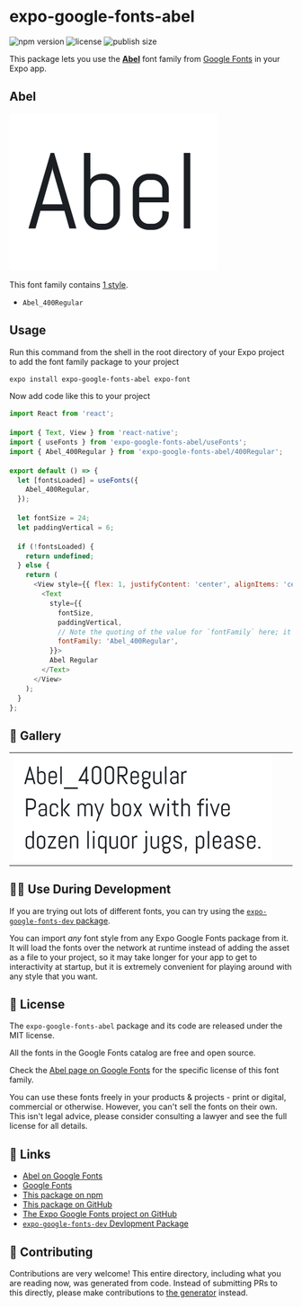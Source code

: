 # expo-google-fonts-abel

![npm version](https://flat.badgen.net/npm/v/expo-google-fonts-abel)
![license](https://flat.badgen.net/github/license/expo/google-fonts)
![publish size](https://flat.badgen.net/packagephobia/install/expo-google-fonts-abel)

This package lets you use the [**Abel**](https://fonts.google.com/specimen/Abel) font family from [Google Fonts](https://fonts.google.com/) in your Expo app.

## Abel

![Abel](./font-family.png)

This font family contains [1 style](#-gallery).

- `Abel_400Regular`

## Usage

Run this command from the shell in the root directory of your Expo project to add the font family package to your project
```sh
expo install expo-google-fonts-abel expo-font
```

Now add code like this to your project
```js
import React from 'react';

import { Text, View } from 'react-native';
import { useFonts } from 'expo-google-fonts-abel/useFonts';
import { Abel_400Regular } from 'expo-google-fonts-abel/400Regular';

export default () => {
  let [fontsLoaded] = useFonts({
    Abel_400Regular,
  });

  let fontSize = 24;
  let paddingVertical = 6;

  if (!fontsLoaded) {
    return undefined;
  } else {
    return (
      <View style={{ flex: 1, justifyContent: 'center', alignItems: 'center' }}>
        <Text
          style={{
            fontSize,
            paddingVertical,
            // Note the quoting of the value for `fontFamily` here; it expects a string!
            fontFamily: 'Abel_400Regular',
          }}>
          Abel Regular
        </Text>
      </View>
    );
  }
};

```

## 🔡 Gallery


||||
|-|-|-|
|![Abel_400Regular](.//400Regular/Abel_400Regular.ttf.png)||||


## 👩‍💻 Use During Development

If you are trying out lots of different fonts, you can try using the [`expo-google-fonts-dev` package](https://github.com/freeboub/google-fonts/tree/master/font-packages/dev#readme).

You can import *any* font style from any Expo Google Fonts package from it. It will load the fonts
over the network at runtime instead of adding the asset as a file to your project, so it may take longer
for your app to get to interactivity at startup, but it is extremely convenient
for playing around with any style that you want.

## 📖 License

The `expo-google-fonts-abel` package and its code are released under the MIT license.

All the fonts in the Google Fonts catalog are free and open source.

Check the [Abel page on Google Fonts](https://fonts.google.com/specimen/Abel) for the specific license of this font family.

You can use these fonts freely in your products & projects - print or digital, commercial or otherwise. However, you can't sell the fonts on their own. This isn't legal advice, please consider consulting a lawyer and see the full license for all details.

## 🔗 Links

- [Abel on Google Fonts](https://fonts.google.com/specimen/Abel)
- [Google Fonts](https://fonts.google.com/)
- [This package on npm](https://www.npmjs.com/package/expo-google-fonts-abel)
- [This package on GitHub](https://github.com/freeboub/google-fonts/tree/master/font-packages/abel)
- [The Expo Google Fonts project on GitHub](https://github.com/freeboub/google-fonts)
- [`expo-google-fonts-dev` Devlopment Package](https://github.com/freeboub/google-fonts/tree/master/font-packages/dev)

## 🤝 Contributing

Contributions are very welcome! This entire directory, including what you are reading now, was generated from code. Instead of submitting PRs to this directly, please make contributions to [the generator](https://github.com/freeboub/google-fonts/tree/master/packages/generator) instead.
